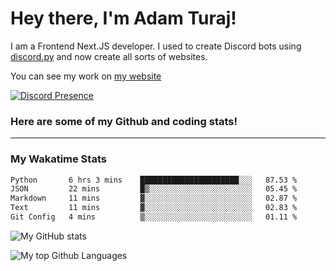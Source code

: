 # Hey there, I'm Adam Turaj!

I am a Frontend Next.JS developer. I used to create Discord bots using [discord.py](https://github.com/Rapptz/discord.py) and now create all sorts of websites.

You can see my work on [my website](https://adamturaj.com)

[![Discord Presence](https://lanyard.cnrad.dev/api/374147012599218176)](https://discord.com/users/374147012599218176)

### Here are some of my Github and coding stats!

---
### My Wakatime Stats
<!--START_SECTION:waka-->

```txt
Python       6 hrs 3 mins    ██████████████████████░░░   87.53 %
JSON         22 mins         █▒░░░░░░░░░░░░░░░░░░░░░░░   05.45 %
Markdown     11 mins         ▓░░░░░░░░░░░░░░░░░░░░░░░░   02.87 %
Text         11 mins         ▓░░░░░░░░░░░░░░░░░░░░░░░░   02.83 %
Git Config   4 mins          ▒░░░░░░░░░░░░░░░░░░░░░░░░   01.11 %
```

<!--END_SECTION:waka-->

![My GitHub stats](https://github-readme-stats.vercel.app/api?username=AdamTuraj&count_private=true&theme=dark)

![My top Github Languages](https://github-readme-stats.vercel.app/api/top-langs/?username=AdamTuraj&layout=compact&count_private=true&theme=dark)

